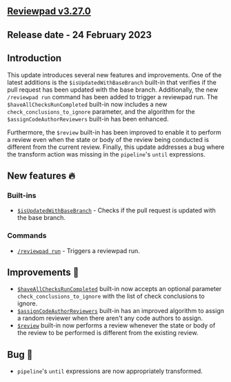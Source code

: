 ## [Reviewpad v3.27.0](/changelog/reviewpad-v3260)

## Release date - 24 February 2023

## Introduction

This update introduces several new features and improvements. One of the latest additions is the `$isUpdatedWithBaseBranch` built-in that verifies if the pull request has been updated with the base branch. Additionally, the new `/reviewpad run` command has been added to trigger a reviewpad run. The `$haveAllChecksRunCompleted` built-in now includes a new `check_conclusions_to_ignore` parameter, and the algorithm for the `$assignCodeAuthorReviewers` built-in has been enhanced.

Furthermore, the `$review` built-in has been improved to enable it to perform a review even when the state or body of the review being conducted is different from the current review. Finally, this update addresses a bug where the transform action was missing in the `pipeline`'s `until` expressions.

## New features :fire:

### Built-ins

- [`$isUpdatedWithBaseBranch`](/guides/built-ins#isupdatedwithbasebranch) - Checks if the pull request is updated with the base branch.

### Commands

- [`/reviewpad run`](/guides/commands#run) - Triggers a reviewpad run.

## Improvements :rocket:

- [`$haveAllChecksRunCompleted`](/guides/built-ins/#haveallchecksruncompleted) built-in now accepts an optional parameter `check_conclusions_to_ignore` with the list of check conclusions to ignore.
- [`$assignCodeAuthorReviewers`](/guides/built-ins/#assigncodeauthorreviewers) built-in has an improved algorithm to assign a random reviewer when there aren't any code authors to assign.
- [`$review`](/guides/built-ins/#review) built-in now performs a review whenever the state or body of the review to be performed is different from the existing review.

## Bug :bug:

- `pipeline`'s `until` expressions are now appropriately transformed.

